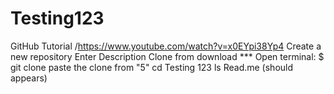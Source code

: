 # Testing123
GitHub Tutorial /https://www.youtube.com/watch?v=x0EYpi38Yp4
Create a new repository 
Enter Description
Clone from download
*** Open terminal:  $ git clone  paste the clone from "5"
cd Testing 123 
ls Read.me (should appears)
